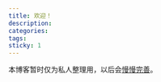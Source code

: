 ```yaml
---
title: 欢迎！
description:
categories:
tags:
sticky: 1
---
```


本博客暂时仅为私人整理用，以后会[慢慢完善](2023/07/17/Hexo-Next-优化记录)。
